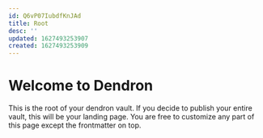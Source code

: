 ```yaml
---
id: Q6vP07IubdfKnJAd
title: Root
desc: ''
updated: 1627493253907
created: 1627493253909
---
```

# Welcome to Dendron

This is the root of your dendron vault. If you decide to publish your entire vault, this will be your landing page. You are free to customize any part of this page except the frontmatter on top. 
